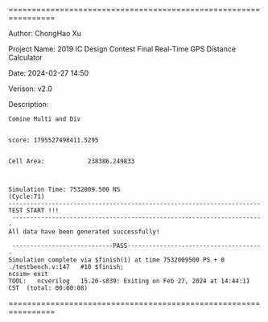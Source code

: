 
================================================================

Author:
	ChongHao Xu


Project Name:
	2019 IC Design Contest Final
	Real-Time GPS Distance Calculator


Date:
	2024-02-27 14:50
	

Verison:
	v2.0


Description:
 

	Comine Multi and Div


	score: 1795527498411.5295
	
	
  	Cell Area:            238386.249833


	
	Simulation Time: 7532009.500 NS
	(Cycle:71)
	----------------------------------------------------------------------
	TEST START !!!
	 ----------------------------------------------------------------------
	All data have been generated successfully!
	
	 ----------------------------PASS--------------------------------------
	Simulation complete via $finish(1) at time 7532009500 PS + 0
	./testbench.v:147 	#10 $finish;
	ncsim> exit
	TOOL:	ncverilog	15.20-s039: Exiting on Feb 27, 2024 at 14:44:11 CST  (total: 00:00:08)




================================================================
